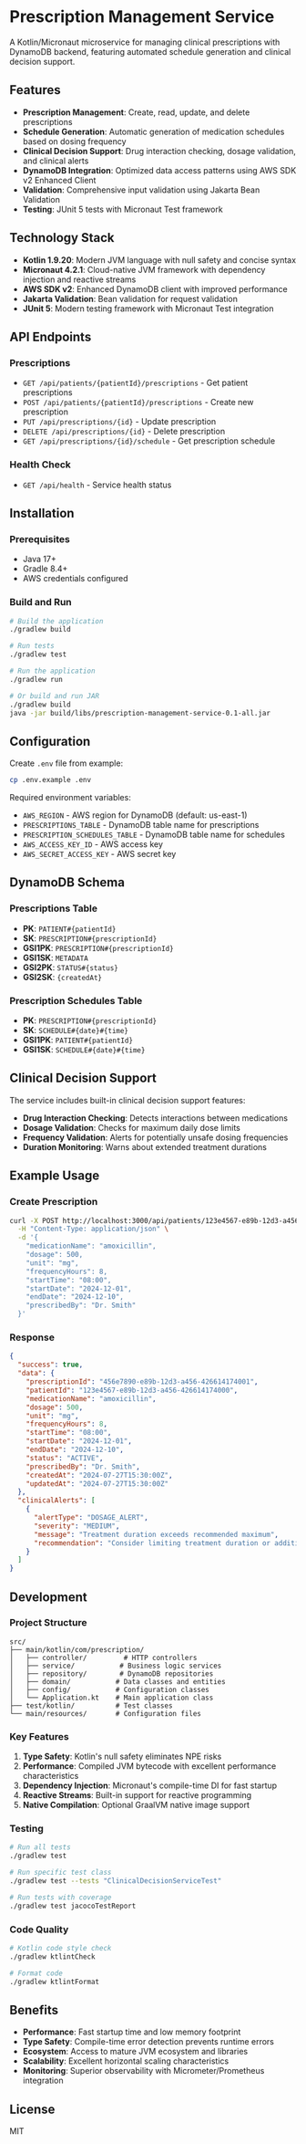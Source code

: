 # Prescription Management Service

A Kotlin/Micronaut microservice for managing clinical prescriptions with DynamoDB backend, featuring automated schedule generation and clinical decision support.

## Features

- **Prescription Management**: Create, read, update, and delete prescriptions
- **Schedule Generation**: Automatic generation of medication schedules based on dosing frequency
- **Clinical Decision Support**: Drug interaction checking, dosage validation, and clinical alerts
- **DynamoDB Integration**: Optimized data access patterns using AWS SDK v2 Enhanced Client
- **Validation**: Comprehensive input validation using Jakarta Bean Validation
- **Testing**: JUnit 5 tests with Micronaut Test framework

## Technology Stack

- **Kotlin 1.9.20**: Modern JVM language with null safety and concise syntax
- **Micronaut 4.2.1**: Cloud-native JVM framework with dependency injection and reactive streams
- **AWS SDK v2**: Enhanced DynamoDB client with improved performance
- **Jakarta Validation**: Bean validation for request validation
- **JUnit 5**: Modern testing framework with Micronaut Test integration

## API Endpoints

### Prescriptions
- `GET /api/patients/{patientId}/prescriptions` - Get patient prescriptions
- `POST /api/patients/{patientId}/prescriptions` - Create new prescription
- `PUT /api/prescriptions/{id}` - Update prescription
- `DELETE /api/prescriptions/{id}` - Delete prescription
- `GET /api/prescriptions/{id}/schedule` - Get prescription schedule

### Health Check
- `GET /api/health` - Service health status

## Installation

### Prerequisites
- Java 17+
- Gradle 8.4+
- AWS credentials configured

### Build and Run

```bash
# Build the application
./gradlew build

# Run tests
./gradlew test

# Run the application
./gradlew run

# Or build and run JAR
./gradlew build
java -jar build/libs/prescription-management-service-0.1-all.jar
```

## Configuration

Create `.env` file from example:
```bash
cp .env.example .env
```

Required environment variables:
- `AWS_REGION` - AWS region for DynamoDB (default: us-east-1)
- `PRESCRIPTIONS_TABLE` - DynamoDB table name for prescriptions
- `PRESCRIPTION_SCHEDULES_TABLE` - DynamoDB table name for schedules
- `AWS_ACCESS_KEY_ID` - AWS access key
- `AWS_SECRET_ACCESS_KEY` - AWS secret key

## DynamoDB Schema

### Prescriptions Table
- **PK**: `PATIENT#{patientId}`
- **SK**: `PRESCRIPTION#{prescriptionId}`
- **GSI1PK**: `PRESCRIPTION#{prescriptionId}`
- **GSI1SK**: `METADATA`
- **GSI2PK**: `STATUS#{status}`
- **GSI2SK**: `{createdAt}`

### Prescription Schedules Table
- **PK**: `PRESCRIPTION#{prescriptionId}`
- **SK**: `SCHEDULE#{date}#{time}`
- **GSI1PK**: `PATIENT#{patientId}`
- **GSI1SK**: `SCHEDULE#{date}#{time}`

## Clinical Decision Support

The service includes built-in clinical decision support features:

- **Drug Interaction Checking**: Detects interactions between medications
- **Dosage Validation**: Checks for maximum daily dose limits
- **Frequency Validation**: Alerts for potentially unsafe dosing frequencies
- **Duration Monitoring**: Warns about extended treatment durations

## Example Usage

### Create Prescription

```bash
curl -X POST http://localhost:3000/api/patients/123e4567-e89b-12d3-a456-426614174000/prescriptions \
  -H "Content-Type: application/json" \
  -d '{
    "medicationName": "amoxicillin",
    "dosage": 500,
    "unit": "mg",
    "frequencyHours": 8,
    "startTime": "08:00",
    "startDate": "2024-12-01",
    "endDate": "2024-12-10",
    "prescribedBy": "Dr. Smith"
  }'
```

### Response

```json
{
  "success": true,
  "data": {
    "prescriptionId": "456e7890-e89b-12d3-a456-426614174001",
    "patientId": "123e4567-e89b-12d3-a456-426614174000",
    "medicationName": "amoxicillin",
    "dosage": 500,
    "unit": "mg",
    "frequencyHours": 8,
    "startTime": "08:00",
    "startDate": "2024-12-01",
    "endDate": "2024-12-10",
    "status": "ACTIVE",
    "prescribedBy": "Dr. Smith",
    "createdAt": "2024-07-27T15:30:00Z",
    "updatedAt": "2024-07-27T15:30:00Z"
  },
  "clinicalAlerts": [
    {
      "alertType": "DOSAGE_ALERT",
      "severity": "MEDIUM",
      "message": "Treatment duration exceeds recommended maximum",
      "recommendation": "Consider limiting treatment duration or additional monitoring"
    }
  ]
}
```

## Development

### Project Structure
```
src/
├── main/kotlin/com/prescription/
│   ├── controller/         # HTTP controllers
│   ├── service/           # Business logic services
│   ├── repository/        # DynamoDB repositories
│   ├── domain/           # Data classes and entities
│   ├── config/           # Configuration classes
│   └── Application.kt    # Main application class
├── test/kotlin/          # Test classes
└── main/resources/       # Configuration files
```

### Key Features

1. **Type Safety**: Kotlin's null safety eliminates NPE risks
2. **Performance**: Compiled JVM bytecode with excellent performance characteristics
3. **Dependency Injection**: Micronaut's compile-time DI for fast startup
4. **Reactive Streams**: Built-in support for reactive programming
5. **Native Compilation**: Optional GraalVM native image support

### Testing

```bash
# Run all tests
./gradlew test

# Run specific test class
./gradlew test --tests "ClinicalDecisionServiceTest"

# Run tests with coverage
./gradlew test jacocoTestReport
```

### Code Quality

```bash
# Kotlin code style check
./gradlew ktlintCheck

# Format code
./gradlew ktlintFormat
```

## Benefits

- **Performance**: Fast startup time and low memory footprint
- **Type Safety**: Compile-time error detection prevents runtime errors
- **Ecosystem**: Access to mature JVM ecosystem and libraries
- **Scalability**: Excellent horizontal scaling characteristics
- **Monitoring**: Superior observability with Micrometer/Prometheus integration

## License

MIT